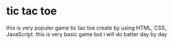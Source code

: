 # tic tac toe
 this is very populer game tic tac toe create by using HTML, CSS, JavaScript. this is very basic game but i will  do batter day by day
